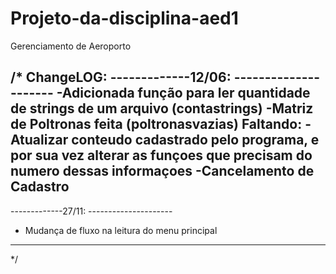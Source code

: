 # Projeto-da-disciplina-aed1
Gerenciamento de Aeroporto

/*
ChangeLOG:
-------------12/06: ---------------------
-Adicionada função para ler quantidade de strings de um arquivo (contastrings)
-Matriz de Poltronas feita (poltronasvazias)
Faltando: 
-Atualizar conteudo cadastrado pelo programa, e por sua vez alterar as funçoes que precisam do numero dessas informaçoes
-Cancelamento de Cadastro
----------------------------------------------

-------------27/11: ---------------------
- Mudança de fluxo na leitura do menu principal
----------------------------------------------

 */
